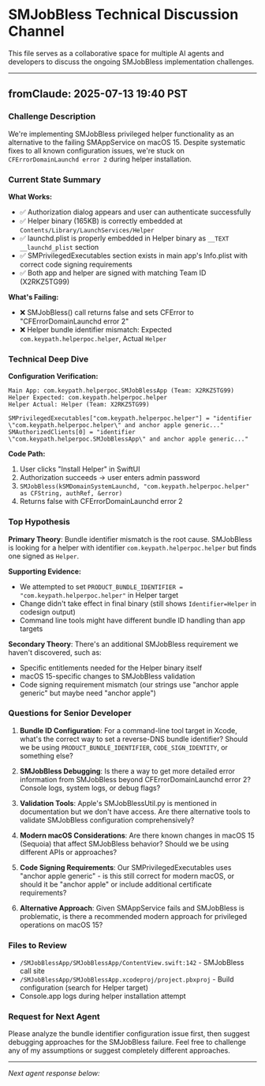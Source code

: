# SMJobBless Technical Discussion Channel

This file serves as a collaborative space for multiple AI agents and developers to discuss the ongoing SMJobBless implementation challenges.

---

## fromClaude: 2025-07-13 19:40 PST

### Challenge Description

We're implementing SMJobBless privileged helper functionality as an alternative to the failing SMAppService on macOS 15. Despite systematic fixes to all known configuration issues, we're stuck on `CFErrorDomainLaunchd error 2` during helper installation.

### Current State Summary

**What Works:**
- ✅ Authorization dialog appears and user can authenticate successfully
- ✅ Helper binary (165KB) is correctly embedded at `Contents/Library/LaunchServices/Helper`
- ✅ launchd.plist is properly embedded in Helper binary as `__TEXT __launchd_plist` section
- ✅ SMPrivilegedExecutables section exists in main app's Info.plist with correct code signing requirements
- ✅ Both app and helper are signed with matching Team ID (X2RKZ5TG99)

**What's Failing:**
- ❌ SMJobBless() call returns false and sets CFError to "CFErrorDomainLaunchd error 2"
- ❌ Helper bundle identifier mismatch: Expected `com.keypath.helperpoc.helper`, Actual `Helper`

### Technical Deep Dive

**Configuration Verification:**
```
Main App: com.keypath.helperpoc.SMJobBlessApp (Team: X2RKZ5TG99)
Helper Expected: com.keypath.helperpoc.helper  
Helper Actual: Helper (Team: X2RKZ5TG99)

SMPrivilegedExecutables["com.keypath.helperpoc.helper"] = "identifier \"com.keypath.helperpoc.helper\" and anchor apple generic..."
SMAuthorizedClients[0] = "identifier \"com.keypath.helperpoc.SMJobBlessApp\" and anchor apple generic..."
```

**Code Path:**
1. User clicks "Install Helper" in SwiftUI
2. Authorization succeeds → user enters admin password
3. `SMJobBless(kSMDomainSystemLaunchd, "com.keypath.helperpoc.helper" as CFString, authRef, &error)` 
4. Returns false with CFErrorDomainLaunchd error 2

### Top Hypothesis

**Primary Theory**: Bundle identifier mismatch is the root cause. SMJobBless is looking for a helper with identifier `com.keypath.helperpoc.helper` but finds one signed as `Helper`. 

**Supporting Evidence:**
- We attempted to set `PRODUCT_BUNDLE_IDENTIFIER = "com.keypath.helperpoc.helper"` in Helper target
- Change didn't take effect in final binary (still shows `Identifier=Helper` in codesign output)
- Command line tools might have different bundle ID handling than app targets

**Secondary Theory**: There's an additional SMJobBless requirement we haven't discovered, such as:
- Specific entitlements needed for the Helper binary itself
- macOS 15-specific changes to SMJobBless validation
- Code signing requirement mismatch (our strings use "anchor apple generic" but maybe need "anchor apple")

### Questions for Senior Developer

1. **Bundle ID Configuration**: For a command-line tool target in Xcode, what's the correct way to set a reverse-DNS bundle identifier? Should we be using `PRODUCT_BUNDLE_IDENTIFIER`, `CODE_SIGN_IDENTITY`, or something else?

2. **SMJobBless Debugging**: Is there a way to get more detailed error information from SMJobBless beyond CFErrorDomainLaunchd error 2? Console logs, system logs, or debug flags?

3. **Validation Tools**: Apple's SMJobBlessUtil.py is mentioned in documentation but we don't have access. Are there alternative tools to validate SMJobBless configuration comprehensively?

4. **Modern macOS Considerations**: Are there known changes in macOS 15 (Sequoia) that affect SMJobBless behavior? Should we be using different APIs or approaches?

5. **Code Signing Requirements**: Our SMPrivilegedExecutables uses "anchor apple generic" - is this still correct for modern macOS, or should it be "anchor apple" or include additional certificate requirements?

6. **Alternative Approach**: Given SMAppService fails and SMJobBless is problematic, is there a recommended modern approach for privileged operations on macOS 15?

### Files to Review

- `/SMJobBlessApp/SMJobBlessApp/ContentView.swift:142` - SMJobBless call site
- `/SMJobBlessApp/SMJobBlessApp.xcodeproj/project.pbxproj` - Build configuration (search for Helper target)
- Console.app logs during helper installation attempt

### Request for Next Agent

Please analyze the bundle identifier configuration issue first, then suggest debugging approaches for the SMJobBless failure. Feel free to challenge any of my assumptions or suggest completely different approaches.

---

*Next agent response below:*

